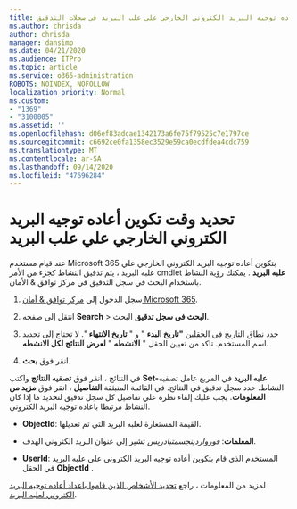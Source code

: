 ```yaml
---
title: تحديد أعاده توجيه البريد الكتروني الخارجي علي علب البريد في سجلات التدقيق
ms.author: chrisda
author: chrisda
manager: dansimp
ms.date: 04/21/2020
ms.audience: ITPro
ms.topic: article
ms.service: o365-administration
ROBOTS: NOINDEX, NOFOLLOW
localization_priority: Normal
ms.custom:
- "1369"
- "3100005"
ms.assetid: ''
ms.openlocfilehash: d06ef83adcae1342173a6fe75f79525c7e1797ce
ms.sourcegitcommit: c6692ce0fa1358ec3529e59ca0ecdfdea4cdc759
ms.translationtype: MT
ms.contentlocale: ar-SA
ms.lasthandoff: 09/14/2020
ms.locfileid: "47696284"
---
```

# <a name="identify-when-external-email-forwarding-is-configured-on-mailboxes"></a>تحديد وقت تكوين أعاده توجيه البريد الكتروني الخارجي علي علب البريد

عند قيام مستخدم Microsoft 365 بتكوين أعاده توجيه البريد الكتروني الخارجي علي علبه البريد ، يتم تدقيق النشاط كجزء من الأمر cmdlet **علبه البريد** . يمكنك رؤية النشاط باستخدام البحث في سجل التدقيق في مركز توافق & الأمان.

1. سجل الدخول إلى [مركز توافق & أمان Microsoft 365](https://protection.office.com/).

2. انتقل إلى صفحه **Search**  >  **البحث في سجل تدقيق** البحث.

3. حدد نطاق التاريخ في الحقلين **"تاريخ البدء** " و " **تاريخ الانتهاء** ". لا تحتاج إلى تحديد اسم المستخدم. تاكد من تعيين الحقل " **الانشطه** " **لعرض النتائج لكل الانشطه**.

4. انقر فوق **بحث**.

في النتائج ، انقر فوق **تصفيه النتائج** واكتب **Set-علبه البريد** في المربع عامل تصفيه النشاط. حدد سجل تدقيق في النتائج. في القائمة المنبثقة **التفاصيل** ، انقر فوق **مزيد من المعلومات**. يجب عليك إلقاء نظره علي تفاصيل كل سجل تدقيق لتحديد ما إذا كان النشاط مرتبطا باعاده توجيه البريد الكتروني.

- **ObjectId**: القيمة المستعارة لعلبه البريد التي تم تعديلها.

- **المعلمات**: _فورواردينجسمتبادريس_ تشير إلى عنوان البريد الكتروني الهدف.

- **UserId**: المستخدم الذي قام بتكوين أعاده توجيه البريد الكتروني علي علبه البريد في الحقل **ObjectId** .

لمزيد من المعلومات ، راجع [تحديد الأشخاص الذين قاموا باعداد أعاده توجيه البريد الكتروني لعلبه البريد](https://docs.microsoft.com/microsoft-365/compliance/auditing-troubleshooting-scenarios#determine-who-set-up-email-forwarding-for-a-mailbox).
